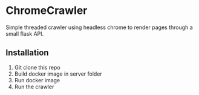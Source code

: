 # ChromeCrawler

Simple threaded crawler using headless chrome to render pages through a small flask API.

## Installation

1. Git clone this repo
2. Build docker image in server folder
3. Run docker image
4. Run the crawler